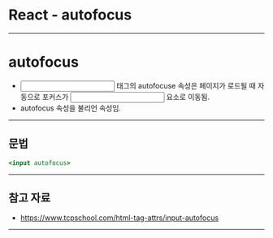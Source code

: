 # React - autofocus

------

# autofocus

- <input> 태그의 autofocuse 속성은 페이지가 로드될 때 자동으로 포커스가 <input> 요소로 이동됨.
- autofocus 속성을 불리언 속성임.

------

## 문법

```jsx
<input autofocus>
```

------

## 참고 자료

- https://www.tcpschool.com/html-tag-attrs/input-autofocus

------